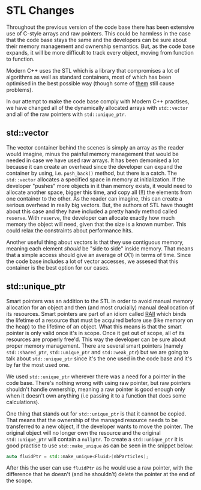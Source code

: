 # STL Changes

Throughout the previous version of the code base there has been extensive use of C-style arrays and raw pointers. This could be harmless in the case that the code base stays the same and the developers can be sure about their memory management and ownership semantics. But, as the code base expands, it will be more difficult to track every object, moving from function to function.

Modern C++ uses the STL which is a library that compromises a lot of algorithms as well as standard containers, most of which has been optimised in the best possible way (though some of [them](https://stackoverflow.com/a/17797560) still cause problems).

In our attempt to make the code base comply with Modern C++ practises, we have changed all of the dynamically allocated arrays with `std::vector` and all of the raw pointers with `std::unique_ptr`.

## std::vector 

The vector container behind the scenes is simply an array as the reader would imagine, minus the painful memory management that would be needed in case we have used raw arrays. It has been demonised a lot because it can create an overhead since the developer can expand the container by using, i.e. `push_back()` method, but there is a catch. The `std::vector` allocates a specified space in memory at initialization. If the developer "pushes" more objects in it than memory exists, it would need to allocate another space, bigger this time, and copy all (!!) the elements from one container to the other. As the reader can imagine, this can create a serious overhead in really big vectors. But, the authors of STL have thought about this case and they have included a pretty handy method called `reserve`. With `reserve`, the developer can allocate exactly how much memory the object will need, given that the size is a known number. This could relax the constraints about performance hits. 

Another useful thing about vectors is that they use contiguous memory, meaning each element <i>should</i> be "side to side" inside memory. That means that a simple access should give an average of $O(1)$ in terms of time. Since the code base includes a lot of vector accesses, we assesed that this container is the best option for our cases.

## std::unique_ptr

Smart pointers was an addition to the STL in order to avoid manual memory allocation for an object and then (and most crucially) manual deallocation of its resources. Smart pointers are part of an idiom called [RAII](https://en.cppreference.com/w/cpp/language/raii) which binds the lifetime of a resource that must be acquired before use (like memory on the heap) to the lifetime of an object. What this means is that the smart pointer is only valid once it's in scope. Once it get out of scope, all of its resources are properly free'd. This way the developer can be sure about proper memory management. There are several smart pointers (namely `std::shared_ptr`, `std::unique_ptr` and `std::weak_ptr`) but we are going to talk about `std::unique_ptr` since it's the one used in the code base and it's by far the most used one.

We used `std::unique_ptr` wherever there was a need for a pointer in the code base. There's nothing wrong with using raw pointer, but raw pointers shouldn't handle ownership, meaning a raw pointer is good enough only when it doesn't own anything (i.e passing it to a function that does some calculations).

One thing that stands out for `std::unique_ptr` is that it cannot be copied. That means that the ownership of the managed resource needs to be transferred to a new object, if the developer wants to move the pointer. The original object will no longer own the resource and the original `std::unique_ptr` will contain a `nullptr`. To create a `std::unique_ptr` it is good practise to use 
`std::make_unique` as can be seen in the snippet below:

```C++
auto fluidPtr = std::make_unique<Fluid>(nbParticles);
```

After this the user can use `fluidPtr` as he would use a raw pointer, with the difference that he doesn't (and he shouldn't) delete the pointer at the end of the scope.
